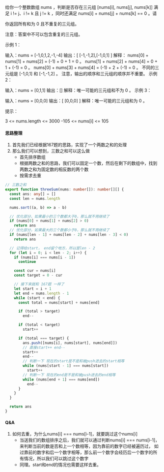 给你一个整数数组 nums ，判断是否存在三元组 [nums[i], nums[j], nums[k]] 满足 i != j、i != k 且 j != k ，同时还满足 nums[i] + nums[j] + nums[k] == 0 。请

你返回所有和为 0 且不重复的三元组。

注意：答案中不可以包含重复的三元组。
 
示例 1：

输入：nums = [-1,0,1,2,-1,-4]
输出：[ [-1,-1,2],[-1,0,1] ]
解释：
nums[0] + nums[1] + nums[2] = (-1) + 0 + 1 = 0 。
nums[1] + nums[2] + nums[4] = 0 + 1 + (-1) = 0 。
nums[0] + nums[3] + nums[4] = (-1) + 2 + (-1) = 0 。
不同的三元组是 [-1,0,1] 和 [-1,-1,2] 。
注意，输出的顺序和三元组的顺序并不重要。
示例 2：

输入：nums = [0,1,1]
输出：[]
解释：唯一可能的三元组和不为 0 。
示例 3：

输入：nums = [0,0,0]
输出：[ [0,0,0] ]
解释：唯一可能的三元组和为 0 。
 

提示：

3 <= nums.length <= 3000
-105 <= nums[i] <= 105


#### 思路整理
1. 首先我们已经根据167题的思路，实现了一个两数之和的处理
2. 那么我们可以想到，三数之和可以这么做
   - 首先排序数组
   - 根据两数之和的思路，我们可以固定一个数，然后在剩下的数组中，找到两数之和为固定数的相反数的两个数
   - 按需求去重

```ts
// 三数之和
export function threeSum(nums: number[]): number[][] {
  const ans: any[] = []
  const len = nums.length

  nums.sort((a, b) => a - b)

  // 优化部分，如果最小的三个数都大于0，那么就不用继续了
  if (nums[0] + nums[1] + nums[2] > 0)
    return ans
  // 优化部分，如果最大的三个数都小于0，那么就不用继续了
  if (nums[len - 1] + nums[len - 2] + nums[len - 3] < 0)
    return ans

  // 记得给start， end留个地方，所以是len - 2
  for (let i = 0; i < len - 2; i++) {
    if (nums[i] === nums[i - 1])
      continue

    const cur = nums[i]
    const target = 0 - cur

    // 接下来就和 167题 一样了
    let start = i + 1
    let end = nums.length - 1
    while (start < end) {
      const total = nums[start] + nums[end]

      if (total > target)
        end--

      if (total < target)
        start++

      if (total === target) {
        ans.push([nums[i], nums[start], nums[end]])
        // 直接start++ end--
        start++
        end--
        // 判断一下 现在的start是不是和被push进去的start相等
        while (nums[start - 1] === nums[start])
          start++
        // 判断一下 现在的end是不是和被push进去的end相等
        while (nums[end + 1] === nums[end])
          end--
      }
    }
  }

  return ans
}
```

#### Q&A
1. 如何去重，为什么nums[i] === nums[i-1]，就要跳过这个nums[i]
   - 当送我们的数组排序之后，我们就可以通过判断nums[i] === nums[i-1]，来判断当前的数是否和上一个数相等，因为靠前的数字已经被遍历过，
   如过靠前的数字和后一个数字相等，那么前一个数字会经历后一个数字的所有情况，所以我们可以跳过这个数字
   - 同理。start和end的情况也需要这样去重。



